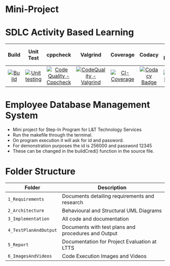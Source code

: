 # Mini-Project
# SDLC Activity Based Learning

|Build|Unit Test|cppcheck|Valgrind|Coverage|Codacy|Git Inspector|Code-inspector-score|code-inspector-status|
|:--:|:--:|:--:|:--:|:--:|:--:|:--:|:--:|:--:|
|[![Build](https://github.com/Mazude/Mini-Project/actions/workflows/c-build.yml/badge.svg)](https://github.com/Mazude/Mini-Project/actions/workflows/c-build.yml)|[![Unit testing](https://github.com/Mazude/Mini-Project/actions/workflows/unit-test.yml/badge.svg)](https://github.com/Mazude/Mini-Project/actions/workflows/unit-test.yml)|[![Code Quality - Cppcheck](https://github.com/Mazude/Mini-Project/actions/workflows/cppcheck.yml/badge.svg)](https://github.com/Mazude/Mini-Project/actions/workflows/cppcheck.yml)|[![CodeQuality - Valgrind](https://github.com/Mazude/Mini-Project/actions/workflows/Valgrind.yml/badge.svg)](https://github.com/Mazude/Mini-Project/actions/workflows/Valgrind.yml)|[![CI-Coverage](https://github.com/Mazude/Mini-Project/actions/workflows/gcov.yml/badge.svg)](https://github.com/Mazude/Mini-Project/actions/workflows/gcov.yml)|[![Codacy Badge](https://app.codacy.com/project/badge/Grade/255a97b0e1e644f19f945238bed4088c)](https://www.codacy.com/gh/Mazude/Mini-Project/dashboard?utm_source=github.com&amp;utm_medium=referral&amp;utm_content=Mazude/Mini-Project&amp;utm_campaign=Badge_Grade)|[![Git Inspector](https://github.com/Mazude/Mini-Project/actions/workflows/gitinspector.yml/badge.svg)](https://github.com/Mazude/Mini-Project/actions/workflows/gitinspector.yml)|[![Code Grade](https://www.code-inspector.com/project/24949/score/svg)](https://www.code-inspector.com/public/project/24949/Mini-Project/dashboard)|[![Code Grade](https://www.code-inspector.com/project/24949/status/svg)](https://www.code-inspector.com/public/project/24949/Mini-Project/dashboard)

# Employee Database Management System



* Mini project for Step-In Program for L&T Technology Services
* Run the makefile through the terminal.
* On program execution it will ask for id and password. 
* For demonstration purposes the id is 256000 and password 12345
* These can be changed in the buildCred() function in the source file.

# Folder Structure

|Folder|Description|
|---|---|
|`1_Requirements`| Documents detailing requirements and research |
|`2_Architecture`|Behavioural and Structural UML Diagrams|
|`3_Implementation`|All code and documentation|
|`4_TestPlanAndOutput`|Documents with test plans and procedures and Output|
|`5_Report`|Documentation for Project Evaluation at LTTS|
|`6_ImagesAndVideos`|Code Execution Images and Videos|

